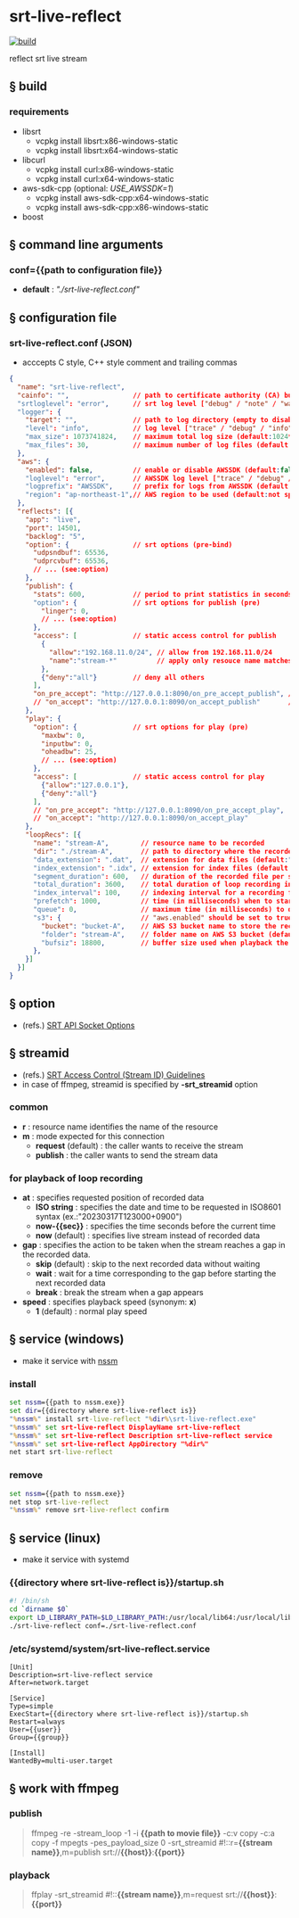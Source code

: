 # srt-live-reflect
[![build](https://github.com/wakabayashik/srt-live-reflect/actions/workflows/build.yml/badge.svg)](https://github.com/wakabayashik/srt-live-reflect/actions/workflows/build.yml)

reflect srt live stream

## § build
### requirements
* libsrt
  * vcpkg install libsrt:x86-windows-static
  * vcpkg install libsrt:x64-windows-static
* libcurl
  * vcpkg install curl:x86-windows-static
  * vcpkg install curl:x64-windows-static
* aws-sdk-cpp (optional: *USE_AWSSDK=1*)
  * vcpkg install aws-sdk-cpp:x64-windows-static
  * vcpkg install aws-sdk-cpp:x86-windows-static
* boost

## § command line arguments
### conf=**{{path to configuration file}}**
* **default** : *"./srt-live-reflect.conf"*

## § configuration file
### srt-live-reflect.conf (JSON)
* acccepts C style, C++ style comment and trailing commas
```json
{
  "name": "srt-live-reflect",
  "cainfo": "",                // path to certificate authority (CA) bundle (empty to skip CA verification) (default:"")
  "srtloglevel": "error",      // srt log level ["debug" / "note" / "warning" / "error" / "fatal"] (default:"error")
  "logger": {
    "target": "",              // path to log directory (empty to disable logging) (default:"")
    "level": "info",           // log level ["trace" / "debug" / "info" / "warning" / "error" / "fatal"] (default:"info")
    "max_size": 1073741824,    // maximum total log size (default:1024*1024*1024)
    "max_files": 30,           // maximum number of log files (default:30)
  },
  "aws": {
    "enabled": false,          // enable or disable AWSSDK (default:false)
    "loglevel": "error",       // AWSSDK log level ["trace" / "debug" / "info" / "warning" / "error" / "fatal"] (default:fallback to "logger.level")
    "logprefix": "AWSSDK",     // prefix for logs from AWSSDK (default:"AWSSDK")
    "region": "ap-northeast-1",// AWS region to be used (default:not specified)
  },
  "reflects": [{
    "app": "live",
    "port": 14501,
    "backlog": "5",
    "option": {                // srt options (pre-bind)
      "udpsndbuf": 65536,
      "udprcvbuf": 65536,
      // ... (see:option)
    },
    "publish": {
      "stats": 600,            // period to print statistics in seconds (0:disabled) (default:0)
      "option": {              // srt options for publish (pre)
        "linger": 0,
        // ... (see:option)
      },
      "access": [              // static access control for publish
        {
          "allow":"192.168.11.0/24", // allow from 192.168.11.0/24
          "name":"stream-*"          // apply only resouce name matches (default:"*") (see:streamid)
        },
        {"deny":"all"}         // deny all others
      ],
      "on_pre_accept": "http://127.0.0.1:8090/on_pre_accept_publish", // dynamic access control for publish
      // "on_accept": "http://127.0.0.1:8090/on_accept_publish"       // comment out
    },
    "play": {
      "option": {              // srt options for play (pre)
        "maxbw": 0,
        "inputbw": 0,
        "oheadbw": 25,
        // ... (see:option)
      },
      "access": [              // static access control for play
        {"allow":"127.0.0.1"},
        {"deny":"all"}
      ],
      // "on_pre_accept": "http://127.0.0.1:8090/on_pre_accept_play",
      // "on_accept": "http://127.0.0.1:8090/on_accept_play"
    },
    "loopRecs": [{
      "name": "stream-A",        // resource name to be recorded
      "dir": "./stream-A",       // path to directory where the recorded files will be created (default:"./" + resource name)
      "data_extension": ".dat",  // extension for data files (default:".dat")
      "index_extension": ".idx", // extension for index files (default:".idx")
      "segment_duration": 600,   // duration of the recorded file per segment in seconds (default:600)
      "total_duration": 3600,    // total duration of loop recording in seconds (default:3600)
      "index_interval": 100,     // indexing interval for a recording file in milliseconds (default:100)
      "prefetch": 1000,          // time (in milliseconds) when to start prefetching the next segment during playback (0 to disable prefetch) (default:1000)
      "queue": 0,                // maximum time (in milliseconds) to queue the ingress data when recording (0 to disable queue) (default:0)
      "s3": {                    // "aws.enabled" should be set to true when using AWS S3
        "bucket": "bucket-A",    // AWS S3 bucket name to store the recorded files (empty to disable S3 upload) (default:"")
        "folder": "stream-A",    // folder name on AWS S3 bucket (default:hostname + "/" + resource name)
        "bufsiz": 18800,         // buffer size used when playback the stream from AWS S3 (default:188*100)
      },
    }]
  }]
}
```

## § option
* (refs.) [SRT API Socket Options](https://github.com/Haivision/srt/blob/master/docs/API/API-socket-options.md)

## § streamid
* (refs.) [SRT Access Control (Stream ID) Guidelines](https://github.com/Haivision/srt/blob/master/docs/features/access-control.md)
* in case of ffmpeg, streamid is specified by **-srt_streamid** option

### common
* **r** : resource name identifies the name of the resource
* **m** : mode expected for this connection
  * **request** (default) : the caller wants to receive the stream
  * **publish** : the caller wants to send the stream data

### for playback of loop recording
* **at** : specifies requested position of recorded data
  * **ISO string** : specifies the date and time to be requested in ISO8601 syntax (ex.:"20230317T123000+0900")
  * **now-{{sec}}** : specifies the time seconds before the current time
  * **now** (default) : specifies live stream instead of recorded data
* **gap** : specifies the action to be taken when the stream reaches a gap in the recorded data.
  * **skip** (default) : skip to the next recorded data without waiting
  * **wait** : wait for a time corresponding to the gap before starting the next recorded data
  * **break** : break the stream when a gap appears
* **speed** : specifies playback speed (synonym: **x**)
  * **1** (default) : normal play speed

## § service (windows)
* make it service with [nssm](https://nssm.cc/)

### install
```bat
set nssm={{path to nssm.exe}}
set dir={{directory where srt-live-reflect is}}
"%nssm%" install srt-live-reflect "%dir%\srt-live-reflect.exe"
"%nssm%" set srt-live-reflect DisplayName srt-live-reflect
"%nssm%" set srt-live-reflect Description srt-live-reflect service
"%nssm%" set srt-live-reflect AppDirectory "%dir%"
net start srt-live-reflect
```

### remove
```bat
set nssm={{path to nssm.exe}}
net stop srt-live-reflect
"%nssm%" remove srt-live-reflect confirm
```

## § service (linux)
* make it service with systemd

### {{directory where srt-live-reflect is}}/startup.sh
```sh
#! /bin/sh
cd `dirname $0`
export LD_LIBRARY_PATH=$LD_LIBRARY_PATH:/usr/local/lib64:/usr/local/lib
./srt-live-reflect conf=./srt-live-reflect.conf
```

### /etc/systemd/system/srt-live-reflect.service
```
[Unit]
Description=srt-live-reflect service
After=network.target

[Service]
Type=simple
ExecStart={{directory where srt-live-reflect is}}/startup.sh
Restart=always
User={{user}}
Group={{group}}

[Install]
WantedBy=multi-user.target
```

## § work with ffmpeg

### publish
> ffmpeg -re -stream_loop -1 -i **{{path to movie file}}** -c:v copy -c:a copy -f mpegts -pes_payload_size 0 -srt_streamid #!::r=**{{stream name}}**,m=publish srt://**{{host}}**:**{{port}}**

### playback
> ffplay -srt_streamid #!::**{{stream name}}**,m=request srt://**{{host}}**:**{{port}}**
